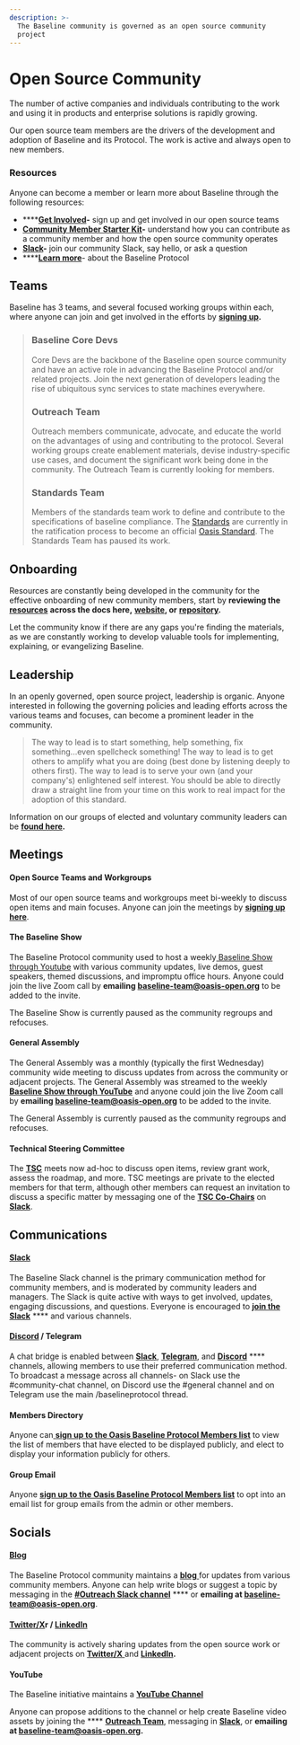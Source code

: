 ```yaml
---
description: >-
  The Baseline community is governed as an open source community
  project
---
```


# Open Source Community

The number of active companies and individuals contributing to the work and using it in products and enterprise solutions is rapidly growing.&#x20;

Our open source team members are the drivers of the development and adoption of Baseline and its Protocol. The work is active and always open to new members.

### **Resources**

Anyone can become a member or learn more about Baseline through the following resources:

* ****[**Get Involved**](https://www.baseline-protocol.org/get-involved/)**-** sign up and get involved in our open source teams&#x20;
* [**Community Member Starter Kit**](https://www.baseline-protocol.org/resources/)**-** understand how you can contribute as a community member and how the open source community operates
* [**Slack**](https://join.slack.com/t/ethereum-baseline/shared\_invite/zt-d6emqeci-bjzBsXBqK4D7tBTZ40AEfQ)**-** join our community Slack, say hello, or ask a question
* ****[**Learn more**](https://www.baseline-protocol.org/resources/)- about the Baseline Protocol

## **Teams**

Baseline has 3 teams, and several focused working groups within each, where anyone can join and get involved in the efforts by [**signing up**](https://www.baseline-protocol.org/get-involved/)**.**&#x20;

> ### Baseline Core Devs
>
> Core Devs are the backbone of the Baseline open source community and have an active role in advancing the Baseline Protocol and/or related projects. Join the next generation of developers leading the rise of ubiquitous sync services to state machines everywhere.
>
> ### Outreach Team
>
> Outreach members communicate, advocate, and educate the world on the advantages of using and contributing to the protocol. Several working groups create enablement materials, devise industry-specific use cases, and document the significant work being done in the community. The Outreach Team is currently looking for members.
>
> ### Standards Team
>
> Members of the standards team work to define and contribute to the specifications of baseline compliance. The [Standards](https://github.com/ethereum-oasis-op/baseline-standard) are currently in the ratification process to become an official [Oasis Standard](https://www.oasis-open.org). The Standards Team has paused its work.

## Onboarding  <a href="#onboarding-help-getting-started" id="onboarding-help-getting-started"></a>

Resources are constantly being developed in the community for the effective onboarding of new community members, start by **reviewing the** [**resources**](open-source-community.md#resources) **across the docs here,** [**website**](../docs/baseline-protocol/the-baseline-protocol.md)**, or** [**repository**](https://github.com/orgs/ethereum-oasis-op/repositories)**.**

Let the community know if there are any gaps you're finding the materials, as we are constantly working to develop valuable tools for implementing, explaining, or evangelizing Baseline.&#x20;

## **Leadership** <a href="#leadership" id="leadership"></a>

In an openly governed, open source project, leadership is organic. Anyone interested in following the governing policies and leading efforts across the various teams and focuses, can become a prominent leader in the community.&#x20;

> The way to lead is to start something, help something, fix something...even spellcheck something! The way to lead is to get others to amplify what you are doing (best done by listening deeply to others first). The way to lead is to serve your own (and your company's) enlightened self interest. You should be able to directly draw a straight line from your time on this work to real impact for the adoption of this standard.

Information on our groups of elected and voluntary community leaders can be [**found here**](community-leaders.md)**.**

## Meetings <a href="#meetings-and-meetups" id="meetings-and-meetups"></a>

#### Open Source Teams and Workgroups  <a href="#specifications-steering-committee" id="specifications-steering-committee"></a>

Most of our open source teams and workgroups meet bi-weekly to discuss open items and main focuses. Anyone can join the meetings by [**signing up here**](https://www.baseline-protocol.org/get-involved/).

#### The Baseline Show <a href="#specifications-steering-committee" id="specifications-steering-committee"></a>

The Baseline Protocol community used to host a weekly[ Baseline Show through Youtube](https://youtube.com/playlist?list=PLxmhMSa49Q1CVwTdcUNeoqoME6GRwtSTA) with various community updates, live demos, guest speakers, themed discussions, and impromptu office hours. Anyone could join the live Zoom call by **emailing baseline-team@oasis-open.org** to be added to the invite.

The Baseline Show is currently paused as the community regroups and refocuses.&#x20;

#### General Assembly <a href="#specifications-steering-committee" id="specifications-steering-committee"></a>

The General Assembly was a monthly (typically the first Wednesday) community wide meeting to discuss updates from across the community or adjacent projects. The General Assembly was streamed to the weekly[ **Baseline Show through YouTube**](https://youtube.com/playlist?list=PLxmhMSa49Q1BTD\_-KrpuLIe8P2J1UR19W) and anyone could join the live Zoom call by **emailing baseline-team@oasis-open.org** to be added to the invite.

The General Assembly is currently paused as the community regroups and refocuses.&#x20;

#### Technical Steering Committee <a href="#technical-steering-committee" id="technical-steering-committee"></a>

The [**TSC**](community-leaders.md#your-technical-steering-committee) meets now ad-hoc to discuss open items, review grant work, assess the roadmap, and more. TSC meetings are private to the elected members for that term, although other members can request an invitation to discuss a specific matter by messaging one of the [**TSC Co-Chairs**](../docs/governance/technical-steering-committee.md) on [**Slack**](open-source-community.md#resources).

## Communications  <a href="#communications-connecting-with-each-other-directly" id="communications-connecting-with-each-other-directly"></a>

#### [Slack](https://join.slack.com/t/ethereum-baseline/shared\_invite/zt-d6emqeci-bjzBsXBqK4D7tBTZ40AEfQ)  <a href="#slack-discourse-telegram" id="slack-discourse-telegram"></a>

The Baseline Slack channel is the primary communication method for community members, and is moderated by community leaders and managers. The Slack is quite active with ways to get involved, updates, engaging discussions, and questions. Everyone is encouraged to [**join the Slack**](https://join.slack.com/t/ethereum-baseline/shared\_invite/zt-d6emqeci-bjzBsXBqK4D7tBTZ40AEfQ) **** and various channels.&#x20;

#### [Discord](https://discord.gg/NE8AYD7) / Telegram <a href="#slack-discourse-telegram" id="slack-discourse-telegram"></a>

A chat bridge is enabled between [**Slack**](https://join.slack.com/t/ethereum-baseline/shared\_invite/zt-d6emqeci-bjzBsXBqK4D7tBTZ40AEfQ), [**Telegram**](https://t.me/baselineprotocol), and [**Discord**](https://discord.gg/NE8AYD7) **** channels, allowing members to use their preferred communication method. To broadcast a message across all channels- on Slack use the #community-chat channel, on Discord use the #general channel and on Telegram use the main /baselineprotocol thread.

#### Members Directory <a href="#members-directory" id="members-directory"></a>

Anyone can[ **sign up to the Oasis Baseline Protocol Members list**](https://lists.oasis-open-projects.org/g/baseline) to view the list of members that have elected to be displayed publicly, and elect to display your information publicly for others.&#x20;

#### Group Email <a href="#group-email" id="group-email"></a>

Anyone [**sign up to the Oasis Baseline Protocol Members list**](https://lists.oasis-open-projects.org/g/baseline) to opt into an email list for group emails from the admin or other members.

## Socials <a href="#communications-connecting-with-each-other-directly" id="communications-connecting-with-each-other-directly"></a>

#### [Blog](https://www.baseline-protocol.org/blog/) <a href="#medium" id="medium"></a>

The Baseline Protocol community maintains a [**blog** ](https://www.baseline-protocol.org/blog/)for updates from various community members. Anyone can help write blogs or suggest a topic by messaging in the [**#Outreach Slack channel**](https://join.slack.com/t/ethereum-baseline/shared\_invite/zt-d6emqeci-bjzBsXBqK4D7tBTZ40AEfQ) **** or **emailing at baseline-team@oasis-open.org**.

#### [Twitter/X](https://twitter.com/baselineproto)r  / [LinkedIn](https://www.linkedin.com/company/baseline-protocol) <a href="#youtube" id="youtube"></a>

The community is actively sharing updates from the open source work or adjacent projects on [**Twitter/X** ](https://twitter.com/baselineproto)and [**LinkedIn**](https://www.linkedin.com/company/baseline-protocol)**.**

#### YouTube <a href="#youtube" id="youtube"></a>

The Baseline initiative maintains a [**YouTube Channel**](https://www.youtube.com/playlist?list=PLxmhMSa49Q1CVwTdcUNeoqoME6GRwtSTA) 

Anyone can propose additions to the channel or help create Baseline video assets by joining the **** [**Outreach Team**](open-source-community.md#teams), messaging in [**Slack**](https://join.slack.com/t/ethereum-baseline/shared\_invite/zt-d6emqeci-bjzBsXBqK4D7tBTZ40AEfQ), or **emailing at baseline-team@oasis-open.org.**

​
